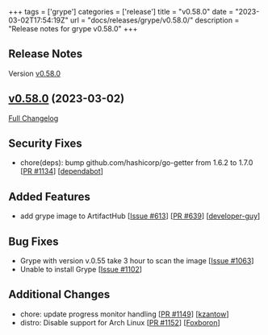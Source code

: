 +++
tags = ['grype']
categories = ['release']
title = "v0.58.0"
date = "2023-03-02T17:54:19Z"
url = "docs/releases/grype/v0.58.0/"
description = "Release notes for grype v0.58.0"
+++

## Release Notes

Version [v0.58.0](https://github.com/anchore/grype/releases/tag/v0.58.0)

## [v0.58.0](https://github.com/anchore/grype/tree/v0.58.0) (2023-03-02)

[Full Changelog](https://github.com/anchore/grype/compare/v0.57.1...v0.58.0)

## Security Fixes

- chore(deps): bump github.com/hashicorp/go-getter from 1.6.2 to 1.7.0 [[PR #1134](https://github.com/anchore/grype/pull/1134)] [[dependabot](https://github.com/dependabot)]

## Added Features

- add grype image to ArtifactHub [[Issue #613](https://github.com/anchore/grype/issues/613)] [[PR #639](https://github.com/anchore/grype/pull/639)] [[developer-guy](https://github.com/developer-guy)]

## Bug Fixes

- Grype with version v.0.55 take 3 hour to scan the image [[Issue #1063](https://github.com/anchore/grype/issues/1063)]
- Unable to install Grype [[Issue #1102](https://github.com/anchore/grype/issues/1102)]

## Additional Changes

- chore: update progress monitor handling [[PR #1149](https://github.com/anchore/grype/pull/1149)] [[kzantow](https://github.com/kzantow)]
- distro: Disable support for Arch Linux [[PR #1152](https://github.com/anchore/grype/pull/1152)] [[Foxboron](https://github.com/Foxboron)]
